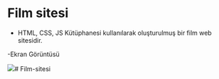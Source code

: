 # Film sitesi

- HTML, CSS, JS Kütüphanesi kullanılarak oluşturulmuş bir film web sitesidir.

-Ekran Görüntüsü

<img src="ekran.gif"/># Film-sitesi
